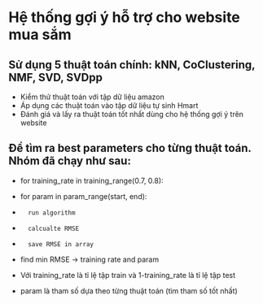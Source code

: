 # Hệ thống gợi ý hỗ trợ cho website mua sắm
## Sử dụng 5 thuật toán chính: kNN, CoClustering, NMF, SVD, SVDpp
- Kiểm thử thuật toán với tập dữ liệu amazon
- Áp dụng các thuật toán vào tập dữ liệu tự sinh Hmart
- Đánh giá và lấy ra thuật toán tốt nhất dùng cho hệ thống gợi ý trên website

## Để tìm ra best parameters cho từng thuật toán. Nhóm đã chạy như sau:
- for training_rate in training_range(0.7, 0.8):
-   for param in param_range(start, end):
-       run algorithm
-       calcualte RMSE
-       save RMSE in array
- find min RMSE -> training rate and param

- Với training_rate là tỉ lệ tập train và 1-training_rate là tỉ lệ tập test
- param là tham số dựa theo từng thuật toán (tìm tham số tốt nhất)